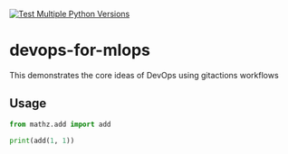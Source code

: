 [![Test Multiple Python Versions](https://github.com/donwany/gitaction-demo/actions/workflows/main.yml/badge.svg)](https://github.com/donwany/gitaction-demo/actions/workflows/main.yml)

# devops-for-mlops
This demonstrates the core ideas of DevOps using gitactions workflows

## Usage
```python
from mathz.add import add

print(add(1, 1))
```


